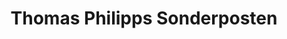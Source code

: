 ---
title: "Thomas Philipps Sonderposten"
url: /sarmstorf/thomas-philipps-sonderposten/
shop: Kramladen
---